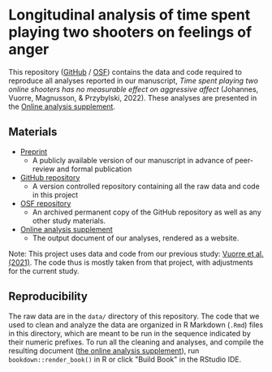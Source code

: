 # Longitudinal analysis of time spent playing two shooters on feelings of anger

This repository ([GitHub](https://github.com/digital-wellbeing/gametime-anger) / [OSF](https://osf.io/)) contains the data and code required to reproduce all analyses reported in our manuscript, *Time spent playing two online shooters has no measurable effect on aggressive affect* (Johannes, Vuorre, Magnusson, & Przybylski, 2022). These analyses are presented in the [Online analysis supplement](https://digital-wellbeing.github.io/gametime-anger).

## Materials

- [Preprint](https://psyarxiv.com/)  
  - A publicly available version of our manuscript in advance of peer-review and formal publication
- [GitHub repository](https://github.com/digital-wellbeing/gametime-anger)  
  - A version controlled repository containing all the raw data and code in this project
- [OSF repository](https://osf.io/zd6c2/)  
  - An archived permanent copy of the GitHub repository as well as any other study materials.
- [Online analysis supplement](https://digital-wellbeing.github.io/gametime-anger)
  - The output document of our analyses, rendered as a website.

Note: This project uses data and code from our previous study: [Vuorre et al. (2021)](https://psyarxiv.com/8cxyh/). The code thus is mostly taken from that project, with adjustments for the current study.

## Reproducibility

The raw data are in the `data/` directory of this repository. The code that we used to clean and analyze the data are organized in R Markdown (`.Rmd`) files in this directory, which are meant to be run in the sequence indicated by their numeric prefixes. To run all the cleaning and analyses, and compile the resulting document ([the online analysis supplement](https://digital-wellbeing.github.io/gametime-longitudinal)), run `bookdown::render_book()` in R or click "Build Book" in the RStudio IDE.